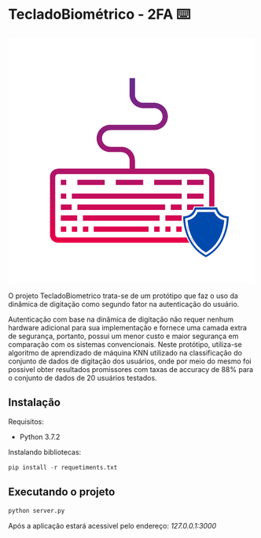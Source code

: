# TecladoBiométrico - 2FA ⌨️

<p align="center">
  <img src="webservice/static/img/logo.png" />
</p>

O projeto TecladoBiometrico trata-se de um protótipo que faz o uso da dinâmica de digitação como segundo fator na autenticação do usuário. 

Autenticação com base na dinâmica de digitação não requer nenhum hardware adicional para sua implementação e fornece uma camada extra de segurança, portanto, possui um menor custo e maior segurança em comparação com os sistemas convencionais. Neste protótipo, utiliza-se algoritmo de aprendizado de máquina KNN utilizado na classificação do conjunto de dados de digitação dos usuários, onde por meio do mesmo foi possivel obter resultados promissores com taxas de accuracy de 88% para o conjunto de dados de 20 usuários testados. 

## Instalação

Requisitos: 
* Python 3.7.2

Instalando bibliotecas: 
~~~python
pip install -r requetiments.txt
~~~

## Executando o projeto
~~~python
python server.py
~~~

Após a aplicação estará acessivel pelo endereço: *127.0.0.1:3000*
